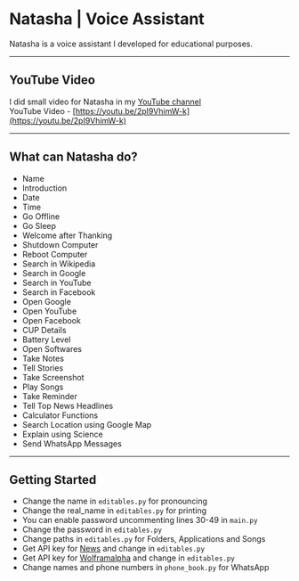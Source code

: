 # Natasha | Voice Assistant
Natasha is a voice assistant I developed for educational purposes.

<hr>

## YouTube Video
I did small video for Natasha in my [YouTube channel](https://www.youtube.com/shamilkeheliya) <br>
YouTube Video - [https://youtu.be/2pI9VhimW-k](https://youtu.be/2pI9VhimW-k) 
<hr>

## What can Natasha do?
- Name
- Introduction
- Date
- Time
- Go Offline
- Go Sleep
- Welcome after Thanking
- Shutdown Computer
- Reboot Computer
- Search in Wikipedia
- Search in Google
- Search in YouTube
- Search in Facebook
- Open Google
- Open YouTube
- Open Facebook
- CUP Details
- Battery Level
- Open Softwares
- Take Notes
- Tell Stories
- Take Screenshot
- Play Songs
- Take Reminder
- Tell Top News Headlines
- Calculator Functions
- Search Location using Google Map
- Explain using Science
- Send WhatsApp Messages

<hr>

## Getting Started
- Change the name in `editables.py` for pronouncing 
- Change the real_name in `editables.py` for printing
- You can enable password uncommenting lines 30-49 in `main.py`
- Change the password in `editables.py`
- Change paths in `editables.py` for Folders, Applications and Songs
- Get API key for [News](https://newsapi.org/) and change in `editables.py`
- Get API key for [Wolframalpha](https://developer.wolframalpha.com/) and change in `editables.py`
- Change names and phone numbers in `phone_book.py` for WhatsApp
